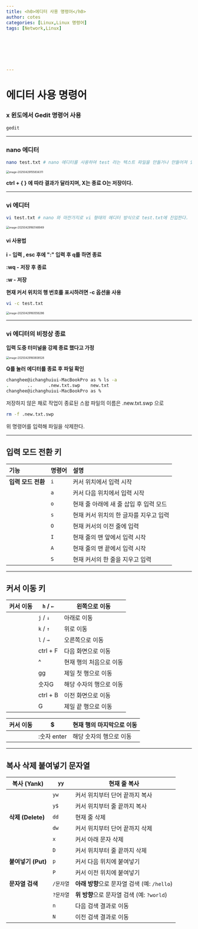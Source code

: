 ```yaml
---
title: <h0>에디터 사용 명령어</h0>
author: cotes 
categories: [Linux,Linux 명령어]
tags: [Network,Linux]







---
```


# 에디터 사용 명령어



### x 윈도에서 Gedit 명령어 사용

```bash
gedit
```

------

### nano 에디터

```bash
nano test.txt # nano 에디터를 사용하여 test 라는 텍스트 파일을 만들거나 만들어져 있는 파일에 진입한다.
```

<img src="../../../assets/cisco_post_img/2025-04-29-에디터 사용 명령어//image-20250429155834311.png" alt="image-20250429155834311" style="zoom:50%;" />

**ctrl + {  } 에 따라 결과가 달라지며, X는 종료 O는 저장이다.**

------

### vi 에디터

```bash
vi test.txt # nano 와 마찬가지로 vi 형태의 에디터 방식으로 test.txt에 진입한다.
```

<img src="../../../assets/cisco_post_img/2025-04-29-에디터 사용 명령어//image-20250429160148949.png" alt="image-20250429160148949" style="zoom:50%;" />

#### vi 사용법

**i - 입력 , esc 후에 ":"  입력 후 q를 하면 종료** 

**:wq - 저장 후 종료** 

**:w - 저장**



**현재 커서 위치의 행 번호를 표시하려면 -c 옵션을 사용**

```bash
vi -c test.txt
```

<img src="../../../assets/cisco_post_img/2025-04-29-에디터 사용 명령어//image-20250429160556286.png" alt="image-20250429160556286" style="zoom:50%;" />



------

### vi 에디터의 비정상 종료



**입력 도중 터미널을 강제 종료 했다고 가정**

<img src="../../../assets/cisco_post_img/2025-04-29-에디터 사용 명령어//image-20250429160808528.png" alt="image-20250429160808528" style="zoom:50%;" />

**Q를 눌러 에디터를 종료 후 파일 확인**

```bash
changhee@ichanghuiui-MacBookPro as % ls -a
.		..		.new.txt.swp	new.txt
changhee@ichanghuiui-MacBookPro as % 
```

저장하지 않은 채로 작업이 종료된 스왑 파일의 이름은 .new.txt.swp 으로

```bash
rm -f .new.txt.swp
```

위 명령어를 입력해 파일을 삭제한다.

------

## 입력 모드 전환 키

| **기능**           | **명령어** | **설명**                               |
| :----------------- | :--------- | :------------------------------------- |
| **입력 모드 전환** | `i`        | 커서 위치에서 입력 시작                |
|                    | `a`        | 커서 다음 위치에서 입력 시작           |
|                    | `o`        | 현재 줄 아래에 새 줄 삽입 후 입력 모드 |
|                    | `s`        | 현재 커서 위치의 한 글자를 지우고 입력 |
|                    | `O`        | 현재 커서의 이전 줄에 입력             |
|                    | `I`        | 현재 줄의 맨 앞에서 입력 시작          |
|                    | `A`        | 현재 줄의 맨 끝에서 입력 시작          |
|                    | `S`        | 현재 커서의 한 줄을 지우고 입력        |

------

## 커서 이동 키

| **커서 이동** | `h` / `←` | 왼쪽으로 이동           |
| ------------- | --------- | ----------------------- |
|               | `j` / `↓` | 아래로 이동             |
|               | `k` / `↑` | 위로 이동               |
|               | `l` / `→` | 오른쪽으로 이동         |
|               | ctrl + F  | 다음 화면으로 이동      |
|               | ^         | 현재 행의 처음으로 이동 |
|               | gg        | 제일 첫 행으로 이동     |
|               | 숫자G     | 해당 수자의 행으로 이동 |
|               | ctrl + B  | 이전 화면으로 이동      |
|               | G         | 제일 끝 행으로 이동     |

| **커서 이동** | $           | 현재 행의 마지막으로 이동 |
| ------------- | ----------- | ------------------------- |
|               | :숫자 enter | 해당 숫자의 행으로 이동   |

------

## 복사 삭제 붙여넣기 문자열

| **복사 (Yank)**    | `yy`      | 현재 줄 복사                                 |
| ------------------ | --------- | -------------------------------------------- |
|                    | `yw`      | 커서 위치부터 단어 끝까지 복사               |
|                    | `y$`      | 커서 위치부터 줄 끝까지 복사                 |
| **삭제 (Delete)**  | `dd`      | 현재 줄 삭제                                 |
|                    | `dw`      | 커서 위치부터 단어 끝까지 삭제               |
|                    | `x`       | 커서 아래 문자 삭제                          |
|                    | `D`       | 커서 위치부터 줄 끝까지 삭제                 |
| **붙여넣기 (Put)** | `p`       | 커서 다음 위치에 붙여넣기                    |
|                    | `P`       | 커서 이전 위치에 붙여넣기                    |
| **문자열 검색**    | `/문자열` | **아래 방향**으로 문자열 검색 (예: `/hello`) |
|                    | `?문자열` | **위 방향**으로 문자열 검색 (예: `?world`)   |
|                    | `n`       | 다음 검색 결과로 이동                        |
|                    | `N`       | 이전 검색 결과로 이동                        |